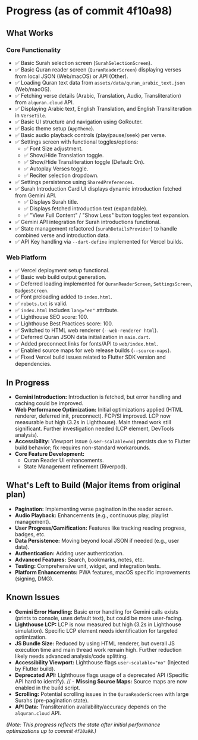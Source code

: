 # Progress (as of commit 4f10a98)

## What Works

### Core Functionality
- ✅ Basic Surah selection screen (`SurahSelectionScreen`).
- ✅ Basic Quran reader screen (`QuranReaderScreen`) displaying verses from local JSON (Web/macOS) or API (Other).
- ✅ Loading Quran text data from `assets/data/quran_arabic_text.json` (Web/macOS).
- ✅ Fetching verse details (Arabic, Translation, Audio, Transliteration) from `alquran.cloud` API.
- ✅ Displaying Arabic text, English Translation, and English Transliteration in `VerseTile`.
- ✅ Basic UI structure and navigation using GoRouter.
- ✅ Basic theme setup (`AppTheme`).
- ✅ Basic audio playback controls (play/pause/seek) per verse.
- ✅ Settings screen with functional toggles/options:
    - ✅ Font Size adjustment.
    - ✅ Show/Hide Translation toggle.
    - ✅ Show/Hide Transliteration toggle (Default: On).
    - ✅ Autoplay Verses toggle.
    - ✅ Reciter selection dropdown.
- ✅ Settings persistence using `SharedPreferences`.
- ✅ Surah Introduction Card UI displays dynamic introduction fetched from Gemini API.
    - ✅ Displays Surah title.
    - ✅ Displays fetched introduction text (expandable).
    - ✅ "View Full Content" / "Show Less" button toggles text expansion.
- ✅ Gemini API integration for Surah introductions functional.
- ✅ State management refactored (`surahDetailsProvider`) to handle combined verse and introduction data.
- ✅ API Key handling via `--dart-define` implemented for Vercel builds.

### Web Platform
- ✅ Vercel deployment setup functional.
- ✅ Basic web build output generation.
- ✅ Deferred loading implemented for `QuranReaderScreen`, `SettingsScreen`, `BadgesScreen`.
- ✅ Font preloading added to `index.html`.
- ✅ `robots.txt` is valid.
- ✅ `index.html` includes `lang="en"` attribute.
- ✅ Lighthouse SEO score: 100.
- ✅ Lighthouse Best Practices score: 100.
- ✅ Switched to HTML web renderer (`--web-renderer html`).
- ✅ Deferred Quran JSON data initialization in `main.dart`.
- ✅ Added preconnect links for fonts/API to `web/index.html`.
- ✅ Enabled source maps for web release builds (`--source-maps`).
- ✅ Fixed Vercel build issues related to Flutter SDK version and dependencies.

## In Progress

- **Gemini Introduction:** Introduction is fetched, but error handling and caching could be improved.
- **Web Performance Optimization:** Initial optimizations applied (HTML renderer, deferred init, preconnect). FCP/SI improved. LCP now measurable but high (3.2s in Lighthouse). Main thread work still significant. Further investigation needed (LCP element, DevTools analysis).
- **Accessibility:** Viewport issue (`user-scalable=no`) persists due to Flutter build behavior; fix requires non-standard workarounds.
- **Core Feature Development:**
    - Quran Reader UI enhancements.
    - State Management refinement (Riverpod).

## What's Left to Build (Major items from original plan)

- **Pagination:** Implementing verse pagination in the reader screen.
- **Audio Playback:** Enhancements (e.g., continuous play, playlist management).
- **User Progress/Gamification:** Features like tracking reading progress, badges, etc.
- **Data Persistence:** Moving beyond local JSON if needed (e.g., user data).
- **Authentication:** Adding user authentication.
- **Advanced Features:** Search, bookmarks, notes, etc.
- **Testing:** Comprehensive unit, widget, and integration tests.
- **Platform Enhancements:** PWA features, macOS specific improvements (signing, DMG).

## Known Issues

- **Gemini Error Handling:** Basic error handling for Gemini calls exists (prints to console, uses default text), but could be more user-facing.
- **Lighthouse LCP:** LCP is now measured but high (3.2s in Lighthouse simulation). Specific LCP element needs identification for targeted optimization.
- **JS Bundle Size:** Reduced by using HTML renderer, but overall JS execution time and main thread work remain high. Further reduction likely needs advanced analysis/code splitting.
- **Accessibility Viewport:** Lighthouse flags `user-scalable="no"` (Injected by Flutter build).
- **Deprecated API:** Lighthouse flags usage of a deprecated API (Specific API hard to identify).
// - **Missing Source Maps:** Source maps are now enabled in the build script.
- **Scrolling:** Potential scrolling issues in the `QuranReaderScreen` with large Surahs (pre-pagination state).
- **API Data:** Transliteration availability/accuracy depends on the `alquran.cloud` API.

*(Note: This progress reflects the state after initial performance optimizations up to commit `4f10a98`.)*
